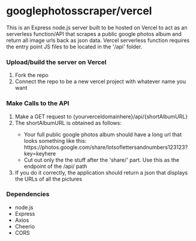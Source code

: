 # googlephotosscraper/vercel

This is an Express node.js server built to be hosted on Vercel to act as an serverless function/API that scrapes a public google photos album and return all image urls back as json data. Vercel serverless function requires the entry point JS files to be located in the '/api' folder.

<h3>Upload/build the server on Vercel</h3>
<ol>
<li>Fork the repo</li>
<li>Connect the repo to be a new vercel project with whatever name you want</li>

</ol>
<h3>Make Calls to the API</h3>
<ol>
  <li>Make a GET request to {yourverceldomainhere}/api/{shortAlbumURL}</li>
  <li>The shortAlbumURL is obtained as follows:</li>
  <ul>
    <li>Your full public google photos album should have a long url that looks something like this: https://photos.google.com/share/lotsoflettersandnumbers123123?key=keyhere
</li>
<li>Cut out only the the stuff after the 'share/' part. Use this as the endpoint of the /api/ path </li>
  </ul>
  <li>If you do it correctly, the application should return a json that displays the URLs of all the pictures</li>
</ol>

<h3>Dependencies</h3>
<ul>
<li>node.js</li>
      <li>Express</li>
      <li>Axios</li>
    <li>Cheerio</li>
    <li>CORS</li>

  </ul>
